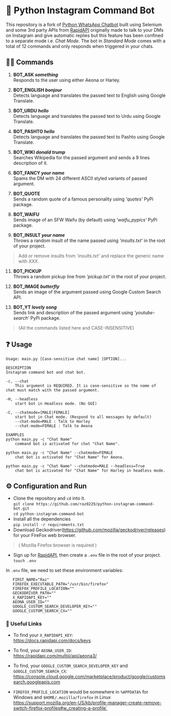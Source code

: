 ﻿# 🤖 Python Instagram Command Bot
This repository is a fork of [Python WhatsApp Chatbot](https://github.com/raz0229/python-whatsapp-chatbot) built using Selenium and some 3rd party APIs from [RapidAPI](https://rapidapi.com) originally made to talk to your DMs on Instagram and give automatic replies but this feature has been confined to a separate mode i.e. *Chat Mode*.
The bot in *Standard Mode* comes with a total of 12 commands and only responds when triggered in your chats.

## 🦇🤖 Commands

 1. **BOT_ASK _something_** \
	 Responds to the user using either Aeona or Harley.
	 
 2. **BOT_ENGLISH _bonjour_** \
 Detects language and translates the passed text to English using Google Translate.
 3. **BOT_URDU _hello_** \
 Detects language and translates the passed text to Urdu using Google Translate. 
 4. **BOT_PASHTO _hello_** \
 Detects language and translates the passed text to Pashto using Google Translate.
 5. **BOT_WIKI _donald trump_** \
 Searches Wikipedia for the passed argument and sends a 9 lines description of it.
 6. **BOT_FANCY _your name_** \
 Spams the DM with 24 different ASCII styled variants of passed argument.
 7. **BOT_QUOTE** \
 Sends a random quote of a famous personality using _'quotes'_ PyPi package.
 8. **BOT_WAIFU** \
 Sends image of an SFW Waifu (by default) using _'waifu_pypics'_ PyPi package.
 9. **BOT_INSULT _your name_** \
 Throws a random insult of the name passed using _'insults.txt'_ in the root of your project.
 

> Add or remove insults from _'insults.txt'_ and replace the generic name with _XXX_.

 11. **BOT_PICKUP**  \
 Throws a random pickup line from _'pickup.txt'_ in the root of your project.
 12. **BOT_IMAGE _butterfly_**  \
 Sends an image of the argument passed using Google Custom Search API.
 
 13. **BOT_YT _lovely song_**  \
 Sends link and description of the passed argument using _'youtube-search'_ PyPi package. 
 
 

> (All the commands listed here and CASE-INSENSITIVE) 

## ❓ Usage

    Usage: main.py [Case-sensitive chat name] [OPTION]...

	DESCRIPTION
    Instagram command bot and chat bot. 
    
    -c, --chat
        This argument is REQUIRED. It is case-sensitive so the name of chat must match with the passed argument.

    -H, --headless 
        start bot in Headless mode. (No GUI)

    -C, --chatmode=[MALE|FEMALE]
        start bot in Chat mode. (Respond to all messages by default)
        --chat-mode=MALE : Talk to Harley
        --chat-mode=FEMALE : Talk to Aeona

	EXAMPLES
    python main.py -c "Chat Name"
        command bot is activated for chat "Chat Name".

    python main.py -c "Chat Name" --chatmode=FEMALE
        chat bot is activated for "Chat Name" for Aeona.

    python main.py -c "Chat Name" --chatmode=MALE --headless=True
        chat bot is activated for "Chat Name" for Harley in headless mode.


## ⚙️ Configuration and Run

 - Clone the repository and `cd` into it. \
 `git clone https://github.com/raz0229/python-instagram-command-bot.git` \
  `cd python-instagram-command-bot`
 - Install all the dependencies \
 `pip install -r requirements.txt`
 - Download Geckodriver(https://github.com/mozilla/geckodriver/releases) for your FireFox web browser.

 > ( Mozilla Firefox browser is required )

 - Sign up for [RapidAPI](https://rapidapi.com), then create a `.env` file in the root of your project. \
 `touch .env`
 
 In `.env` file, we need to set these environment variables:
 ```
    FIRST_NAME="Raz"
	FIREFOX_EXECUTABLE_PATH="/usr/bin/firefox"
	FIREFOX_PROFILE_LOCATION=""
	GECKODRIVER_PATH=""
	X_RAPIDAPI_KEY=""
	AEONA_USER_ID=""
	GOOGLE_CUSTOM_SEARCH_DEVELOPER_KEY=""
	GOOGLE_CUSTOM_SEARCH_CX=""
```

### 🔗 Useful Links

- To find your `X_RAPIDAPI_KEY`: \
    https://docs.rapidapi.com/docs/keys

- To find, your `AEONA_USER_ID`: \
    https://rapidapi.com/multiii/api/aeona3/

- To find, your `GOOGLE_CUSTOM_SEARCH_DEVELOPER_KEY` and `GOOGLE_CUSTOM_SEARCH_CX`: \
    https://console.cloud.google.com/marketplace/product/google/customsearch.googleapis.com

- `FIREFOX_PROFILE_LOCATION` would be somewhere in `%APPDATA%` for Windows and `$HOME/.mozilla/firefox` in Linux \
    https://support.mozilla.org/en-US/kb/profile-manager-create-remove-switch-firefox-profiles#w_creating-a-profile`